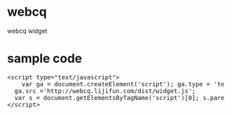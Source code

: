 # webcq
webcq widget

# sample code
<pre>
&lt;script type=&quot;text/javascript&quot;&gt;
 	var ga = document.createElement(&#39;script&#39;); ga.type = &#39;text/javascript&#39;; ga.async = true;
  ga.src ='http://webcq.lijifun.com/dist/widget.js';
  var s = document.getElementsByTagName(&#39;script&#39;)[0]; s.parentNode.insertBefore(ga, s);
&lt;/script&gt;
<pre>
